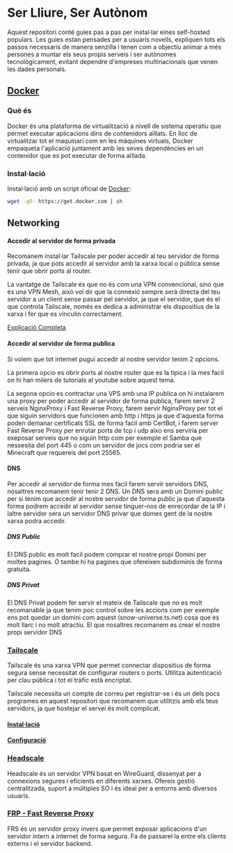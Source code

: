 # Ser Lliure, Ser Autònom

Aquest repositori conté guies pas a pas per instal·lar eines self-hosted populars. Les guies estan pensades per a usuaris novells, expliquen tots els passos necessaris de manera senzilla i tenen com a objectiu animar a més persones a muntar els seus propis serveis i ser autònomes tecnològicament, evitant dependre d'empreses multinacionals que venen les dades personals.

## [Docker](https://github.com/docker)
### Què és
Docker és una plataforma de virtualització a nivell de sistema operatiu que permet executar aplicacions dins de contenidors aïllats. En lloc de virtualitzar tot el maquinari com en les màquines virtuals, Docker empaqueta l'aplicació juntament amb les seves dependències en un contenidor que es pot executar de forma aïllada.

### Instal·lació
Instal·lació amb un script oficial de [Docker](https://github.com/docker/docker-install):

```bash
wget -qO- https://get.docker.com | sh
```

## Networking
#### Accedir al servidor de forma privada
Recomanem instal·lar Tailscale per poder accedir al teu servidor de forma privada, ja que pots accedir al servidor amb la xarxa local o pública sense tenir que obrir ports al router.

La vantatge de Tailscale és que no és com una VPN convencional, sinó que és una VPN Mesh, això vol dir que la connexió sempre serà directa del teu servidor a un client sense passar pel servidor, ja que el servidor, que és el que controla Tailscale, només es dedica a administrar els dispositius de la xarxa i fer que es vinculin correctament.

[Explicació Completa](https://tailscale.com/blog/how-tailscale-works/)
#### Accedir al servidor de forma publica
Si volem que tot internet pugui accedir al nostre servidor tenim 2 opcions.

La primera opcio es obrir ports al nostre router que es la tipica i la mes facil on hi han milers de tutorials al youtube sobre aquest tema.

La segona opcio es contractar una VPS amb una IP publica on hi instalarem una proxy per poder accedir al servidor de forma publica, farem servir 2 serveis NginxProxy i Fast Reverse Proxy, farem servir NginxProxy per tot el que siguin servidors que funcionen amb http i https ja que d'aquesta forma poden demanar certificats SSL de forma facil amb CertBot, i farem server Fast Reverse Proxy per enrutar ports de tcp i udp aixo ens serviria per exeposar serveis que no siguin http com per exemple el Samba que nessesita del port 445 o com un servidor de jocs com podria ser el Minecraft que requereis del port 25565.

#### DNS
Per accedir al servidor de forma mes facil farem servir servidors DNS, nosaltres recomanem tenir tenir 2 DNS. Un DNS sera amb un Domini public per si tenim que accedir al nostre servidor de forma public ja que d'aquesta forma podrem accedir al servidor sense tinguer-nos de enrecordar de la IP i laltre servidor sera un servidor DNS privar que domes gent de la nostre xarxa podra accedir.

##### DNS Public
El DNS public es molt facil podem comprar el nostre propi Domini per moltes pagines. O tambe hi ha pagines que ofereixen subdominis de forma gratuita.

##### DNS Privat
El DNS Privat podem fer servir el mateix de Tailscale que no es molt recomanable ja que tenim poc control sobre les accions com per exemple ens pot quedar un domini com aquest (snow-universe.ts.net) cosa que es molt llarc i no molt atractiu. El que nosaltres recomanem es crear el nostre propi servidor DNS

### [Tailscale](https://tailscale.com/)
Tailscale és una xarxa VPN que permet connectar dispositius de forma segura sense necessitat de configurar routers o ports. Utilitza autenticació per clau pública i tot el tràfic està encriptat.

Tailscale necessita un compte de correu per registrar-se i és un dels pocs programes en aquest repositori que recomanem que utilitzis amb els teus servidors, ja que hostejar el servei és molt complicat.

#### [Instal·lació](https://tailscale.com/download/)
#### [Configuració](https://login.tailscale.com/admin)
### [Headscale](https://github.com/Otorexer/SerLliure/tree/main/Serveis/Headscale)
Headscale és un servidor VPN basat en WireGuard, dissenyat per a connexions segures i eficients en diferents xarxes. Ofereix gestió centralitzada, suport a múltiples SO i és ideal per a entorns amb diversos usuaris.

### [FRP - Fast Reverse Proxy](https://github.com/Otorexer/SerLliure/tree/main/Serveis/FRP)
FRS és un servidor proxy invers que permet exposar aplicacions d'un servidor intern a internet de forma segura. Fa de passarel·la entre els clients externs i el servidor backend.
